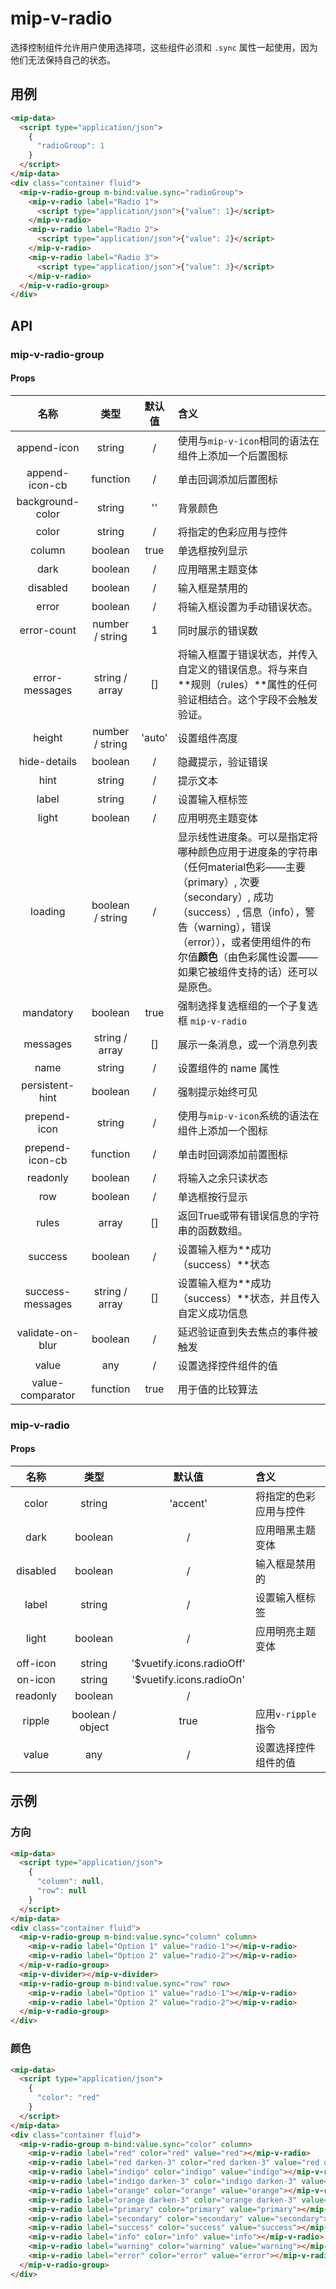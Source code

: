 # mip-v-radio

选择控制组件允许用户使用选择项，这些组件必须和 `.sync` 属性一起使用，因为他们无法保持自己的状态。

## 用例

```html
<mip-data>
  <script type="application/json">
    {
      "radioGroup": 1
    }
  </script>
</mip-data>
<div class="container fluid">
  <mip-v-radio-group m-bind:value.sync="radioGroup">
    <mip-v-radio label="Radio 1">
      <script type="application/json">{"value": 1}</script>
    </mip-v-radio>
    <mip-v-radio label="Radio 2">
      <script type="application/json">{"value": 2}</script>
    </mip-v-radio>
    <mip-v-radio label="Radio 3">
      <script type="application/json">{"value": 3}</script>
    </mip-v-radio>
  </mip-v-radio-group>
</div>
```

## API

### mip-v-radio-group

#### Props

名称|类型|默认值|含义
:--:|:--:|:--:|:---
append-icon|string|/|使用与`mip-v-icon`相同的语法在组件上添加一个后置图标
append-icon-cb|function|/|单击回调添加后置图标
background-color|string|''|背景颜色
color|string|/|将指定的色彩应用与控件
column|boolean|true|单选框按列显示
dark|boolean|/|应用暗黑主题变体
disabled|boolean|/|输入框是禁用的
error|boolean|/|将输入框设置为手动错误状态。
error-count|number / string|1|同时展示的错误数
error-messages|string / array|[]|将输入框置于错误状态，并传入自定义的错误信息。将与来自**规则（rules）**属性的任何验证相结合。这个字段不会触发验证。
height|number / string|'auto'|设置组件高度
hide-details|boolean|/|隐藏提示，验证错误
hint|string|/|提示文本
label|string|/|设置输入框标签
light|boolean|/|应用明亮主题变体
loading|boolean / string|/|显示线性进度条。可以是指定将哪种颜色应用于进度条的字符串（任何material色彩——主要（primary）, 次要（secondary）, 成功（success）, 信息（info），警告（warning），错误（error）），或者使用组件的布尔值**颜色**（由色彩属性设置——如果它被组件支持的话）还可以是原色。
mandatory|boolean|true|强制选择复选框组的一个子复选框 `mip-v-radio` 
messages|string / array|[]|展示一条消息，或一个消息列表
name|string|/|设置组件的 name 属性
persistent-hint|boolean|/|强制提示始终可见
prepend-icon|string|/|使用与`mip-v-icon`系统的语法在组件上添加一个图标
prepend-icon-cb|function|/|单击时回调添加前置图标
readonly|boolean|/|将输入之余只读状态
row|boolean|/|单选框按行显示
rules|array|[]|返回True或带有错误信息的字符串的函数数组。
success|boolean|/|设置输入框为**成功（success）**状态
success-messages|string / array|[]|设置输入框为**成功（success）**状态，并且传入自定义成功信息
validate-on-blur|boolean|/|延迟验证直到失去焦点的事件被触发
value|any|/|设置选择控件组件的值
value-comparator|function|true|用于值的比较算法

### mip-v-radio

#### Props

名称|类型|默认值|含义
:--:|:--:|:--:|:---
color|string|'accent'|将指定的色彩应用与控件
dark|boolean|/|应用暗黑主题变体
disabled|boolean|/|输入框是禁用的
label|string|/|设置输入框标签
light|boolean|/|应用明亮主题变体
off-icon|string|'$vuetify.icons.radioOff'|
on-icon|string|'$vuetify.icons.radioOn'|
readonly|boolean|/|
ripple|boolean / object|true|应用`v-ripple`指令
value|any|/|设置选择控件组件的值

## 示例

### 方向

```html
<mip-data>
  <script type="application/json">
    {
      "column": null,
      "row": null
    }
  </script>
</mip-data>
<div class="container fluid">
  <mip-v-radio-group m-bind:value.sync="column" column>
    <mip-v-radio label="Option 1" value="radio-1"></mip-v-radio>
    <mip-v-radio label="Option 2" value="radio-2"></mip-v-radio>
  </mip-v-radio-group>
  <mip-v-divider></mip-v-divider>
  <mip-v-radio-group m-bind:value.sync="row" row>
    <mip-v-radio label="Option 1" value="radio-1"></mip-v-radio>
    <mip-v-radio label="Option 2" value="radio-2"></mip-v-radio>
  </mip-v-radio-group>
</div>
```

### 颜色

```html
<mip-data>
  <script type="application/json">
    {
      "color": "red"
    }
  </script>
</mip-data>
<div class="container fluid">
  <mip-v-radio-group m-bind:value.sync="color" column>
    <mip-v-radio label="red" color="red" value="red"></mip-v-radio>
    <mip-v-radio label="red darken-3" color="red darken-3" value="red darken-3"></mip-v-radio>
    <mip-v-radio label="indigo" color="indigo" value="indigo"></mip-v-radio>
    <mip-v-radio label="indigo darken-3" color="indigo darken-3" value="indigo darken-3"></mip-v-radio>
    <mip-v-radio label="orange" color="orange" value="orange"></mip-v-radio>
    <mip-v-radio label="orange darken-3" color="orange darken-3" value="orange darken-3"></mip-v-radio>
    <mip-v-radio label="primary" color="primary" value="primary"></mip-v-radio>
    <mip-v-radio label="secondary" color="secondary" value="secondary"></mip-v-radio>
    <mip-v-radio label="success" color="success" value="success"></mip-v-radio>
    <mip-v-radio label="info" color="info" value="info"></mip-v-radio>
    <mip-v-radio label="warning" color="warning" value="warning"></mip-v-radio>
    <mip-v-radio label="error" color="error" value="error"></mip-v-radio>
  </mip-v-radio-group>
</div>
```
